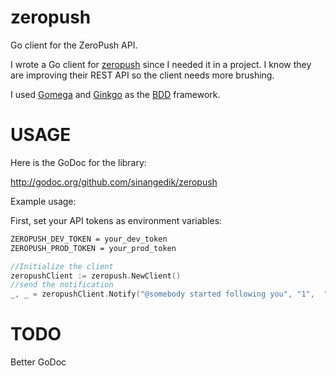 zeropush
========

Go client for the ZeroPush API.

I wrote a Go client for [zeropush](https://zeropush.com) since I needed it in a project. I know they are improving their REST API so the client needs more brushing.

I used [Gomega](http://onsi.github.io/gomega/) and [Ginkgo](http://onsi.github.io/ginkgo/) as the [BDD](http://guide.agilealliance.org/guide/bdd.html) framework.

USAGE
========
Here is the GoDoc for the library:

http://godoc.org/github.com/sinangedik/zeropush

Example usage:

First, set your API tokens as environment variables:

```sh
ZEROPUSH_DEV_TOKEN = your_dev_token
ZEROPUSH_PROD_TOKEN = your_prod_token
```

```go
//Initialize the client
zeropushClient := zeropush.NewClient()
//send the notification
_, _ = zeropushClient.Notify("@somebody started following you", "1",  "Tock.tiff", `{"key1" : "value1", "key2", "value2"}`, "", "", "LikeNotification", "your_device_token")
```

TODO
========
Better GoDoc
